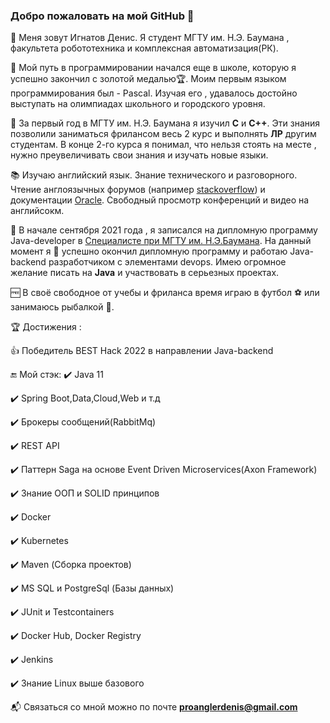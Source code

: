 ### Добро пожаловать на мой GitHub 👋
:notebook_with_decorative_cover: Меня зовут Игнатов Денис. Я студент МГТУ им. Н.Э. Баумана , факультета робототехника и комплексная автоматизация(РК). 

:runner: Мой путь в программировании начался еще в школе, которую я успешно закончил с золотой медалью:trophy:. Моим первым языком программирования был - Pascal. Изучая его , удавалось достойно выступать на олимпиадах школьного и городского уровня.

:school: За первый год в  МГТУ им. Н.Э. Баумана я  изучил **C** и **C++**. Эти знания позволили заниматься фрилансом весь 2 курс и выполнять **ЛР** другим студентам. В конце 2-го курса я понимал, что нельзя стоять на месте , нужно преувеличивать свои знания и изучать новые языки. 

:books: Изучаю английский язык. Знание технического и разговорного. Чтение англоязычных форумов (например [stackoverflow](https://stackoverflow.com/)) и документации [Oracle](https://docs.oracle.com/en/java/). Свободный просмотр конференций и видео на английсокм.

:100: В начале сентября 2021 года , я записался на дипломную программу Java-developer в [Специалисте при МГТУ им. Н.Э.Баумана](https://www.specialist.ru/courses?utm_source=yandex&utm_medium=cpc&utm_campaign=00.%20ОБЩ.%20Бренд.%20Поиск.%20ЯД.%20КонвНБ.%20Мск.&utm_content=v2%7C%7C9732896392%7C%7C23309428129%7C%7Cспециалист%7C%7C1%7C%7Cpremium%7C%7Cnone%7C%7Csearch%7C%7Cno&utm_term=специалист&yclid=130534417416836&cm_id=55750821_4332341927_9732896392_23309428129__none_search_type1_no_desktop_premium_213&yclid=18053267209971625608). На данный момент я  :checkered_flag: успешно окончил дипломную программу и работаю Java-backend разработчиком с элементами devops. Имею огромное желание писать на **Java** и участвовать в серьезных проектах.

 :free: В своё свободное от учебы и фриланса время играю в футбол :soccer: или занимаюсь рыбалкой :fishing_pole_and_fish:.
 
 :trophy: Достижения :
 
 :+1: Победитель BEST Hack 2022 в направлении Java-backend

 :end: Мой стэк: 
:heavy_check_mark: Java 11

:heavy_check_mark: Spring Boot,Data,Cloud,Web и т.д

:heavy_check_mark: Брокеры сообщений(RabbitMq)

:heavy_check_mark: REST API

:heavy_check_mark: Паттерн Saga на основе Event Driven Microservices(Axon Framework)

:heavy_check_mark: Знание ООП и SOLID принципов

:heavy_check_mark: Docker

:heavy_check_mark: Kubernetes

:heavy_check_mark: Maven (Сборка проектов)

:heavy_check_mark: MS SQL и PostgreSql (Базы данных)

:heavy_check_mark: JUnit и Testcontainers

:heavy_check_mark: Docker Hub, Docker Registry

:heavy_check_mark: Jenkins

:heavy_check_mark: Знание Linux выше базового 
 
:mailbox_with_mail: Связаться со мной можно по почте **proanglerdenis@gmail.com**


<!--
**Denis-spec989/denis-spec989** is a ✨ _special_ ✨ repository because its `README.md` (this file) appears on your GitHub profile.

Here are some ideas to get you started:

- 🔭 I’m currently working on ...
- 🌱 I’m currently learning ...
- 👯 I’m looking to collaborate on ...
- 🤔 I’m looking for help with ...
- 💬 Ask me about ...
- 📫 How to reach me: ...
- 😄 Pronouns: ...
- ⚡ Fun fact: ...
-->
